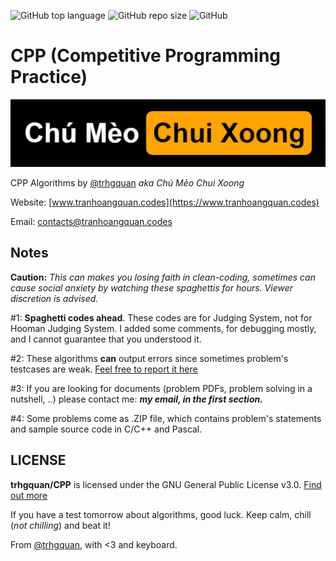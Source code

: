 ![GitHub top language](https://img.shields.io/github/languages/top/trhgquan/CPP?style=flat-square)
![GitHub repo size](https://img.shields.io/github/repo-size/trhgquan/CPP?style=flat-square)
![GitHub](https://img.shields.io/github/license/trhgquan/CPP?style=flat-square)

# CPP (Competitive Programming Practice)

![image](chumeochuixoong.png)

CPP Algorithms by [@trhgquan](https://github.com/trhgquan) _aka Chú Mèo Chui Xoong_

Website: [www.tranhoangquan.codes](https://www.tranhoangquan.codes)

Email: contacts@tranhoangquan.codes

## Notes
**Caution:**
_This can makes you losing faith in clean-coding, sometimes can cause social anxiety by watching these spaghettis for hours. Viewer discretion is advised._

\#1: **Spaghetti codes ahead**. These codes are for Judging System, not for Hooman Judging System. I added some comments, for debugging mostly, and I cannot guarantee that you understood it.

\#2: These algorithms __can__ output errors since sometimes problem's testcases are weak. [Feel free to report it here](https://github.com/trhgquan/CPP/issues)

\#3: If you are looking for documents (problem PDFs, problem solving in a nutshell, ..) please contact me: __*my email, in the first section.*__

\#4: Some problems come as .ZIP file, which contains problem's statements and sample source code in C/C++ and Pascal.

## LICENSE
__trhgquan/CPP__ is licensed under the GNU General Public License v3.0.
[Find out more](https://github.com/trhgquan/CPP/blob/master/LICENSE)

If you have a test tomorrow about algorithms, good luck. Keep calm, chill (_not chilling_) and beat it!

From [@trhgquan](https://github.com/trhgquan), with <3 and keyboard.
